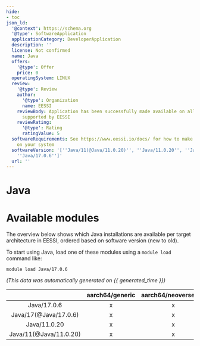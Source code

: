 ```yaml
---
hide:
- toc
json_ld:
  '@context': https://schema.org
  '@type': SoftwareApplication
  applicationCategory: DeveloperApplication
  description: ''
  license: Not confirmed
  name: Java
  offers:
    '@type': Offer
    price: 0
  operatingSystem: LINUX
  review:
    '@type': Review
    author:
      '@type': Organization
      name: EESSI
    reviewBody: Application has been successfully made available on all architectures
      supported by EESSI
    reviewRating:
      '@type': Rating
      ratingValue: 5
  softwareRequirements: See https://www.eessi.io/docs/ for how to make EESSI available
    on your system
  softwareVersion: '[''Java/11(@Java/11.0.20)'', ''Java/11.0.20'', ''Java/17(@Java/17.0.6)'',
    ''Java/17.0.6'']'
  url: ''
---
```


Java
====

# Available modules


The overview below shows which Java installations are available per target architecture in EESSI, ordered based on software version (new to old).

To start using Java, load one of these modules using a `module load` command like:

```shell
module load Java/17.0.6
```

*(This data was automatically generated on {{ generated_time }})*  

| |aarch64/generic|aarch64/neoverse_n1|aarch64/neoverse_v1|x86_64/generic|x86_64/amd/zen2|x86_64/amd/zen3|x86_64/amd/zen4|x86_64/intel/haswell|x86_64/intel/sapphirerapids|x86_64/intel/skylake_avx512|aarch64/nvidia/grace|
| :---: | :---: | :---: | :---: | :---: | :---: | :---: | :---: | :---: | :---: | :---: | :---: |
|Java/17.0.6|x|x|x|x|x|x|x|x|x|x|x|
|Java/17(@Java/17.0.6)|x|x|x|x|x|x|x|x|x|x|x|
|Java/11.0.20|x|x|x|x|x|x|x|x|x|x|x|
|Java/11(@Java/11.0.20)|x|x|x|x|x|x|x|x|x|x|x|
